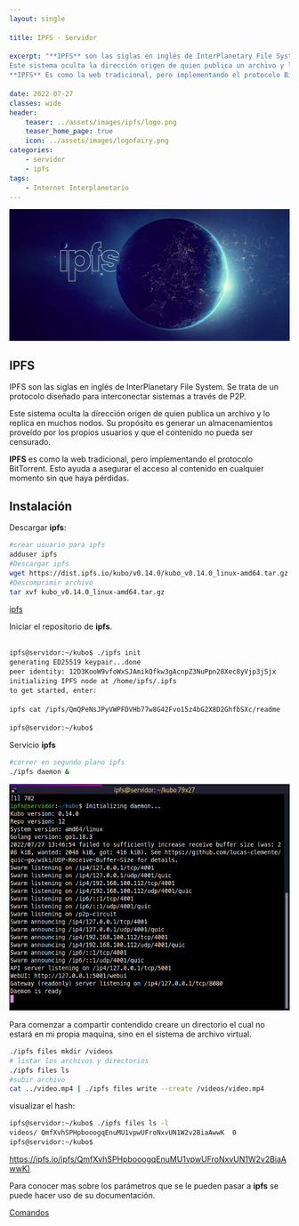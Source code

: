 ```yaml
---
layout: single

title: IPFS - Servidor 

excerpt: "**IPFS** son las siglas en inglés de InterPlanetary File System. Se trata de un protocolo diseñado para interconectar sistemas a través de P2P.
Este sistema oculta la dirección origen de quien publica un archivo y lo replica en muchos nodos. Su propósito es generar un almacenamientos proveído por los propios usuarios y que el contenido no pueda ser censurado. 
**IPFS** Es como la web tradicional, pero implementando el protocolo BitTorrent. Esto ayuda a asegurar el acceso al contenido en cualquier momento sin que haya pérdidas."

date: 2022-07-27
classes: wide
header:
    teaser: ../assets/images/ipfs/logo.png
    teaser_home_page: true
    icon: ../assets/images/logofairy.png
categories:
    - servidor
    - ipfs
tags:  
    - Internet Interplanetario
---
```


![](../assets/images/ipfs/ipfs.jpeg)

## IPFS

IPFS son las siglas en inglés de InterPlanetary File System. Se trata de un protocolo diseñado para interconectar sistemas a través de P2P.

Este sistema oculta la dirección origen de quien publica un archivo y lo replica en muchos nodos. Su propósito es generar un almacenamientos proveído por los propios usuarios y que el contenido no pueda ser censurado. 

**IPFS** es como la web tradicional, pero implementando el protocolo BitTorrent. Esto ayuda a asegurar el acceso al contenido en cualquier momento sin que haya pérdidas.

## Instalación

Descargar **ipfs**:

```bash
#crear usuario para ipfs
adduser ipfs
#Descargar ipfs
wget https://dist.ipfs.io/kubo/v0.14.0/kubo_v0.14.0_linux-amd64.tar.gz
#Descomprimir archivo
tar xvf kubo_v0.14.0_linux-amd64.tar.gz
```

[ipfs](https://docs.ipfs.tech/install/command-line/#official-distributions)

Iniciar el repositorio de **ipfs**.

```bash

ipfs@servidor:~/kubo$ ./ipfs init
generating ED25519 keypair...done
peer identity: 12D3KooW9vfoWxSJAmikQfkw3gAcnpZ3NuPpn28Xec8yVjp3jSjx
initializing IPFS node at /home/ipfs/.ipfs
to get started, enter:

ipfs cat /ipfs/QmQPeNsJPyVWPFDVHb77w8G42Fvo15z4bG2X8D2GhfbSXc/readme

ipfs@servidor:~/kubo$ 
```

Servicio **ipfs**

```bash
#correr en segundo plano ipfs
./ipfs daemon &
```
<p style="text-align:center;">
 <img src="/assets/images/ipfs/daemon.png">
</p>

Para comenzar a compartir contendido creare un directorio el cual no estará en mi propia maquina, sino en el sistema de archivo virtual.

```bash
./ipfs files mkdir /videos
# listar los archivos y directorios
./ipfs files ls
#subir archivo
cat ../video.mp4 | ./ipfs files write --create /videos/video.mp4
```

visualizar el hash:

```bash
ipfs@servidor:~/kubo$ ./ipfs files ls -l
videos/	QmfXvhSPHpbooogqEnuMU1vpwUFroNxvUN1W2v2BiaAwwK	0
ipfs@servidor:~/kubo$ 
```
[https://ipfs.io/ipfs/QmfXvhSPHpbooogqEnuMU1vpwUFroNxvUN1W2v2BiaAwwK)](https://ipfs.io/ipfs/QmfXvhSPHpbooogqEnuMU1vpwUFroNxvUN1W2v2BiaAwwK)

Para conocer mas sobre los parámetros que se le pueden pasar a **ipfs** se puede hacer uso de su documentación.

[Comandos](https://docs.ipfs.tech/reference/kubo/cli/#ipfs)

